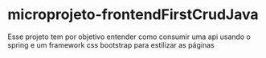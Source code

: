 # microprojeto-frontendFirstCrudJava
Esse projeto tem por objetivo entender como consumir uma api usando o spring e um framework css bootstrap para estilizar as páginas
